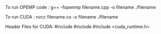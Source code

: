 To run OPEMP code :
g++ -fopenmp filename.cpp -o filename
./filename 

To run CUDA :
nvcc filename.cu -o filename
./filename


Header Files for CUDA: 
#include <iostream>
#include <vector>
#include <cuda_runtime.h>
